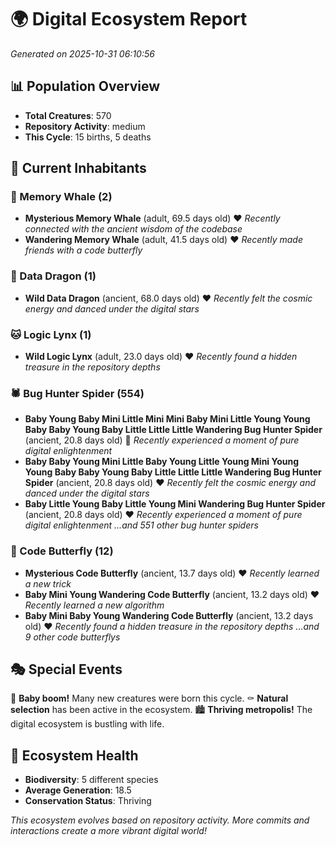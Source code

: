 # 🌍 Digital Ecosystem Report
*Generated on 2025-10-31 06:10:56*

## 📊 Population Overview
- **Total Creatures**: 570
- **Repository Activity**: medium
- **This Cycle**: 15 births, 5 deaths

## 👥 Current Inhabitants

### 🐋 Memory Whale (2)
- **Mysterious Memory Whale** (adult, 69.5 days old) ❤️
  *Recently connected with the ancient wisdom of the codebase*
- **Wandering Memory Whale** (adult, 41.5 days old) ❤️
  *Recently made friends with a code butterfly*

### 🐉 Data Dragon (1)
- **Wild Data Dragon** (ancient, 68.0 days old) ❤️
  *Recently felt the cosmic energy and danced under the digital stars*

### 🐱 Logic Lynx (1)
- **Wild Logic Lynx** (adult, 23.0 days old) ❤️
  *Recently found a hidden treasure in the repository depths*

### 🕷️ Bug Hunter Spider (554)
- **Baby Young Baby Mini Little Mini Mini Baby Mini Little Young Young Baby Baby Young Baby Little Little Little Wandering Bug Hunter Spider** (ancient, 20.8 days old) 💛
  *Recently experienced a moment of pure digital enlightenment*
- **Baby Baby Young Mini Little Baby Young Little Young Mini Young Young Baby Baby Young Baby Little Little Little Wandering Bug Hunter Spider** (ancient, 20.8 days old) ❤️
  *Recently felt the cosmic energy and danced under the digital stars*
- **Baby Little Young Baby Little Young Mini Wandering Bug Hunter Spider** (ancient, 20.8 days old) ❤️
  *Recently experienced a moment of pure digital enlightenment*
  *...and 551 other bug hunter spiders*

### 🦋 Code Butterfly (12)
- **Mysterious Code Butterfly** (ancient, 13.7 days old) ❤️
  *Recently learned a new trick*
- **Baby Mini Young Wandering Code Butterfly** (ancient, 13.2 days old) ❤️
  *Recently learned a new algorithm*
- **Baby Mini Baby Young Wandering Code Butterfly** (ancient, 13.2 days old) ❤️
  *Recently found a hidden treasure in the repository depths*
  *...and 9 other code butterflys*

## 🎭 Special Events

🎉 **Baby boom!** Many new creatures were born this cycle.
⚰️ **Natural selection** has been active in the ecosystem.
🏙️ **Thriving metropolis!** The digital ecosystem is bustling with life.

## 🔬 Ecosystem Health
- **Biodiversity**: 5 different species
- **Average Generation**: 18.5
- **Conservation Status**: Thriving

*This ecosystem evolves based on repository activity. More commits and interactions create a more vibrant digital world!*